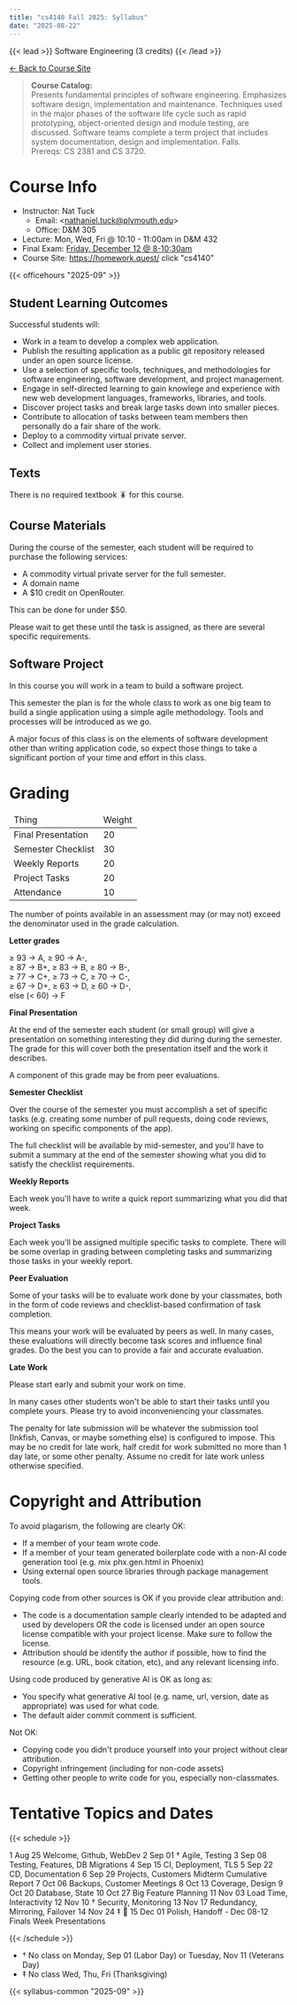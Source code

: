 ```yaml
---
title: "cs4140 Fall 2025: Syllabus"
date: "2025-08-22"
---
```


{{< lead >}}
Software Engineering (3 credits)
{{< /lead >}}

[&larr; Back to Course Site](../)

<blockquote>
<b>Course Catalog:</b><br>
Presents fundamental principles of software engineering. Emphasizes
software design, implementation and maintenance. Techniques used in
the major phases of the software life cycle such as rapid prototyping,
object-oriented design and module testing, are discussed. Software
teams complete a term project that includes system documentation,
design and implementation. Falls.
<br>Prereqs: CS 2381 and CS 3720.
</blockquote>

# Course Info

- Instructor: Nat Tuck
  - Email: \<<nathaniel.tuck@plymouth.edu>\>
  - Office: D&M 305
- Lecture: Mon, Wed, Fri @ 10:10 - 11:00am in D&M 432
- Final Exam: [Friday, December 12 @ 8-10:30am](
 https://www.plymouth.edu/sites/default/files/media/2025-08/Fall%202025%20Final%20Exam%20Schedule.pdf)
- Course Site: <https://homework.quest/> click "cs4140"

{{< officehours "2025-09" >}}

## Student Learning Outcomes

Successful students will:

- Work in a team to develop a complex web application.
- Publish the resulting application as a public git repository
   released under an open source license.
- Use a selection of specific tools, techniques, and methodologies
   for software engineering, software development, and project
   management.
- Engage in self-directed learning to gain knowlege and experience
   with new web development languages, frameworks, libraries, and
   tools.
- Discover project tasks and break large tasks down into smaller pieces.
- Contribute to allocation of tasks between team members then
   personally do a fair share of the work.
- Deploy to a commodity virtual private server.
- Collect and implement user stories.

## Texts

There is no required textbook 🪳 for this course.

## Course Materials

During the course of the semester, each student will be required to purchase the
following services:

- A commodity virtual private server for the full semester.
- A domain name
- A $10 credit on OpenRouter.

This can be done for under $50.

Please wait to get these until the task is assigned, as there are
several specific requirements.

## Software Project

In this course you will work in a team to build a software project.

This semester the plan is for the whole class to work as one big team to build a
single application using a simple agile methodology. Tools and processes will be
introduced as we go.

A major focus of this class is on the elements of software development
other than writing application code, so expect those things to take a
significant portion of your time and effort in this class.

# Grading

<table class="table table-striped">
  <thead>
    <tr>
    <td>Thing</td>
    <td>Weight</td>
  </tr>
  </thead>
  <tbody>
  <tr>
    <td>Final Presentation</td>
    <td>20</td>
  </tr>
  <tr>
    <td>Semester Checklist</td>
    <td>30</td>
  </tr>
    <tr>
    <td>Weekly Reports</td>
    <td>20</td>
  </tr>
    <tr>
    <td>Project Tasks</td>
    <td>20</td>
  </tr>
    <tr>
    <td>Attendance</td>
    <td>10</td>
  </tr>
  </tbody>
</table>

The number of points available in an assessment may (or may not)
exceed the denominator used in the grade calculation.

**Letter grades**

&ge; 93 &rarr; A, &ge; 90 &rarr; A-, <br>
&ge; 87 &rarr; B+, &ge; 83 &rarr; B, &ge; 80 &rarr; B-, <br>
&ge; 77 &rarr; C+, &ge; 73 &rarr; C, &ge; 70 &rarr; C-, <br>
&ge; 67 &rarr; D+, &ge; 63 &rarr; D, &ge; 60 &rarr; D-, <br>
else (&lt; 60) &rarr; F

**Final Presentation**

At the end of the semester each student (or small group) will give a
presentation on something interesting they did during during the semester. The
grade for this will cover both the presentation itself and the work it
describes.

A component of this grade may be from peer evaluations.

**Semester Checklist**

Over the course of the semester you must accomplish a set of specific tasks
(e.g. creating some number of pull requests, doing code reviews, working on
specific components of the app).

The full checklist will be available by mid-semester, and you'll have to submit
a summary at the end of the semester showing what you did to satisfy the
checklist requirements.

**Weekly Reports**

Each week you'll have to write a quick report summarizing what you did that
week.

**Project Tasks**

Each week you'll be assigned multiple specific tasks to complete. There will be
some overlap in grading between completing tasks and summarizing those tasks in
your weekly report.

**Peer Evaluation**

Some of your tasks will be to evaluate work done by your classmates, both in the
form of code reviews and checklist-based confirmation of task completion.

This means your work will be evaluated by peers as well. In many cases, these
evaluations will directly become task scores and influence final grades. Do the
best you can to provide a fair and accurate evaluation.

**Late Work**

Please start early and submit your work on time.

In many cases other students won't be able to start their tasks until you
complete yours. Please try to avoid inconveniencing your classmates.

The penalty for late submission will be whatever the submission tool (Inkfish,
Canvas, or maybe something else) is configured to impose. This may be no credit
for late work, half credit for work submitted no more than 1 day late, or some
other penalty. Assume no credit for late work unless otherwise specified.

# Copyright and Attribution

To avoid plagarism, the following are clearly OK:

- If a member of your team wrote code.
- If a member of your team generated boilerplate code with a non-AI
   code generation tool (e.g. mix phx.gen.html in Phoenix)
- Using external open source libraries through package management
   tools.

Copying code from other sources is OK if you provide clear attribution
and:

- The code is a documentation sample clearly intended to be adapted and used by
developers OR the code is licensed under an open source license compatible with
your project license. Make sure to follow the license.
- Attribution should be identify the author if possible, how to find the
resource (e.g. URL, book citation, etc), and any relevant licensing info.

Using code produced by generative AI is OK as long as:

- You specify what generative AI tool (e.g. name, url, version, date
  as appropriate) was used for what code.
- The default aider commit comment is sufficient.

Not OK:

- Copying code you didn't produce yourself into your project without
  clear attribution.
- Copyright infringement (including for non-code assets)
- Getting other people to write code for you, especially non-classmates.

# Tentative Topics and Dates

{{< schedule >}}

<tr>
 <td>1</td>
 <td>Aug 25</td>
 <td>Welcome, Github, WebDev</td>
 <td></td>
</tr>
<tr>
 <td>2</td>
 <td>Sep 01 †</td>
 <td>Agile, Testing</td>
 <td></td>
</tr>
<tr>
 <td>3</td>
 <td>Sep 08</td>
 <td>Testing, Features, DB Migrations</td>
 <td></td>
</tr>
<tr>
 <td>4</td>
 <td>Sep 15</td>
 <td>CI, Deployment, TLS</td>
 <td></td>
</tr>
<tr>
 <td>5</td>
 <td>Sep 22</td>
 <td>CD, Documentation</td>
 <td></td>
</tr>
<tr>
 <td>6</td>
 <td>Sep 29</td>
 <td>Projects, Customers</td>
 <td>Midterm Cumulative Report</td>
</tr>
<tr>
 <td>7</td>
 <td>Oct 06</td>
 <td>Backups, Customer Meetings</td>
 <td></td>
</tr>
<tr>
 <td>8</td>
 <td>Oct 13</td>
 <td>Coverage, Design</td>
 <td></td>
</tr>
<tr>
 <td>9</td>
 <td>Oct 20</td>
 <td>Database, State</td>
 <td></td>
</tr>
<tr>
 <td>10</td>
 <td>Oct 27</td>
 <td>Big Feature Planning</td>
 <td></td>
</tr>
<tr>
 <td>11</td>
 <td>Nov 03</td>
 <td>Load Time, Interactivity</td>
 <td></td>
</tr>
<tr>
 <td>12</td>
 <td>Nov 10 †</td>
 <td>Security, Monitoring</td>
 <td></td>
</tr>
<tr>
 <td>13</td>
 <td>Nov 17</td>
 <td>Redundancy, Mirroring, Failover</td>
 <td></td>
</tr>
<tr>
 <td>14</td>
 <td>Nov 24 ‡</td>
 <td>🦃</td>
 <td></td>
</tr>
<tr>
 <td>15</td>
 <td>Dec 01</td>
 <td>Polish, Handoff</td>
 <td></td>
</tr>
<tr>
 <td>-</td>
 <td>Dec 08-12</td>
 <td>Finals Week</td>
 <td>Presentations</td>
</tr>

{{< /schedule >}}

- † No class on Monday, Sep 01 (Labor Day) or
     Tuesday, Nov 11 (Veterans Day)
- ‡ No class Wed, Thu, Fri (Thanksgiving)

{{< syllabus-common "2025-09" >}}

